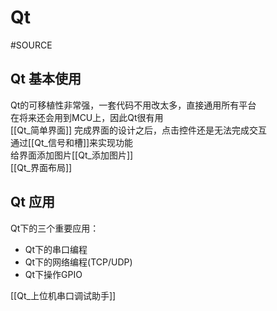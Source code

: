 # Qt
#SOURCE 
## Qt 基本使用
Qt的可移植性非常强，一套代码不用改太多，直接通用所有平台  
在将来还会用到MCU上，因此Qt很有用  
[[Qt_简单界面]]
完成界面的设计之后，点击控件还是无法完成交互  
通过[[Qt_信号和槽]]来实现功能  
给界面添加图片[[Qt_添加图片]]  
[[Qt_界面布局]]  

## Qt 应用
Qt下的三个重要应用：  
+ Qt下的串口编程  
+ Qt下的网络编程(TCP/UDP)  
+ Qt下操作GPIO  

[[Qt_上位机串口调试助手]]  